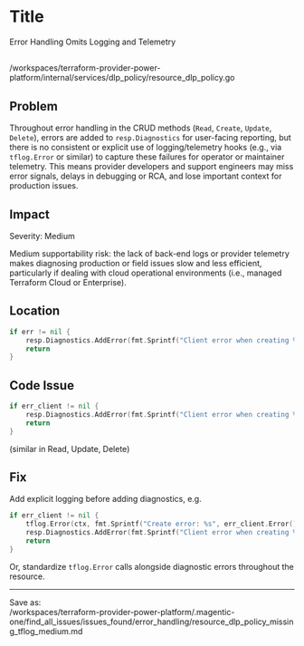 # Title

Error Handling Omits Logging and Telemetry

##
/workspaces/terraform-provider-power-platform/internal/services/dlp_policy/resource_dlp_policy.go

## Problem

Throughout error handling in the CRUD methods (`Read`, `Create`, `Update`, `Delete`), errors are added to `resp.Diagnostics` for user-facing reporting, but there is no consistent or explicit use of logging/telemetry hooks (e.g., via `tflog.Error` or similar) to capture these failures for operator or maintainer telemetry. This means provider developers and support engineers may miss error signals, delays in debugging or RCA, and lose important context for production issues.

## Impact

Severity: Medium

Medium supportability risk: the lack of back-end logs or provider telemetry makes diagnosing production or field issues slow and less efficient, particularly if dealing with cloud operational environments (i.e., managed Terraform Cloud or Enterprise).

## Location

```go
if err != nil {
	resp.Diagnostics.AddError(fmt.Sprintf("Client error when creating %s", r.FullTypeName()), err_client.Error())
	return
}
```

## Code Issue

```go
if err_client != nil {
	resp.Diagnostics.AddError(fmt.Sprintf("Client error when creating %s", r.FullTypeName()), err_client.Error())
	return
}
```

(similar in Read, Update, Delete)

## Fix

Add explicit logging before adding diagnostics, e.g.

```go
if err_client != nil {
	tflog.Error(ctx, fmt.Sprintf("Create error: %s", err_client.Error()))
	resp.Diagnostics.AddError(fmt.Sprintf("Client error when creating %s", r.FullTypeName()), err_client.Error())
	return
}
```
Or, standardize `tflog.Error` calls alongside diagnostic errors throughout the resource.

---
Save as:  
/workspaces/terraform-provider-power-platform/.magentic-one/find_all_issues/issues_found/error_handling/resource_dlp_policy_missing_tflog_medium.md
